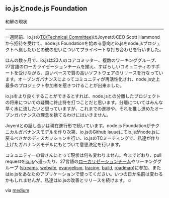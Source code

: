 <!-- io.js and a node.js Foundation
The current state of reconciliation. -->
## io.jsとnode.js Foundation
和解の現状

---
<!--
One week ago Scott Hammond, CEO of Joyent, invited the io.js TC (Technical Committee) to a private meeting where he expressed his intention to start a node.js Foundation and his desire to bring io.js back to the node.js project.
-->
一週間前、io.jsの[TC(Technical Committee)](https://github.com/iojs/io.js/blob/v1.x/GOVERNANCE.md#technical-committee)はJoynetのCEO Scott Hammondから招待を受けて、node.js Foundationを始める意向とio.jsをnode.jsプロジェクトへ戻したいとの彼の思いについてプライベートな打ち合わせを行いました。

<!--
In only a few months io.js has grown to 23 active core team members, several working groups, 27 language localization teams, and has been able to release quality software at a good pace with the support of an exceptional community. We’ve been able to accomplish this through an open governance structure that has rejuvenated the community and drawn more contributors to the project than we’ve ever had in the history of node.js.
-->
ほんの数ヶ月で、io.jsは23人のコアコミッター、複数のワーキンググループ、27言語のローカライゼーションチームを揃え、すばらしいコミュニティのサポートを受けながら、良いペースで質の高いソフトウェアのリリースを行なっています。オープンガバナンスによってコミュニティが再活性化され、node.js史上最多のプロジェクト参加者を惹きつけることが出来ました。

<!--
The only thing that could make io.js better is putting to rest the questions hanging over the future of our split with node.js. We are eager to put this all behind us but we can’t sacrifice the progress we’ve made or the principals and open governance that got us here.
-->
io.jsをより良くすることができるとすれば、node.jsとの分離したプロジェクトの将来についての疑問に終止符を打つことだと思います。分離についてはみんな早く水に流したいと思っていますが、これまでの進捗や、それを推し進めたオープンガバナンスの理念を捨てるわけにはいきません。

<!--
Talks with Joyent are ongoing. Once the foundation has a technical governance model you will see an issue on io.js’ GitHub about whether io.js should join which will be discussed and voted on openly in a public TC meeting following the governance rules we’ve already built.
-->
Joyentとの話し合いは現在進行形で続いています。node.js Foundationがテクニカルガバナンスモデルを作り次第、io.jsのGithub isuueにてio.jsがnode.jsに戻るべきかのディスカッションを行い、io.jsのTCミーティングで、私達が作り上げたガバナンスモデルにもとづいて意思決定を行います。

<!--
For the community, nothing has changed. Please continue to send your pull requests to io.js, join one of the 27 language localization teams, contribute to io.js’ working groups (streams, website, evangelism, tracing, build, roadmap), and continue to adopt io.js in your applications. We intend to continue releasing and improving io.js even if the name might change some day ☺
-->
コミュニティーの皆さんにとって現状は何も変わりません。今までどおり、pull requestを[io.js](https://github.com/iojs/io.js)へ送ったり、27言語の[ローカリゼーションチーム](https://github.com/iojs/website/issues/125)やワーキンググループ ([streams](https://github.com/iojs/readable-stream), [website](https://github.com/iojs/website), [evangelism](https://github.com/iojs/website/labels/evangelism), [tracing](https://github.com/iojs/tracing-wg), [build](https://github.com/iojs/build), [roadmap](https://github.com/iojs/roadmap))に参加、またはio.jsをあなたのアプリケーションで使ってください。いつの日か名前は変わるかもしれませんが、私達はio.jsの改善とリリースを続けます。☺

via [medium](https://medium.com/@iojs/io-js-and-a-node-js-foundation-4e14699fb7be)
